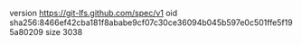 version https://git-lfs.github.com/spec/v1
oid sha256:8466ef42cba181f8ababe9cf07c30ce36094b045b597e0c501ffe5f195a80209
size 3038
